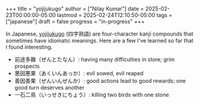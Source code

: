 +++
title = "yojijukugo"
author = ["Nilay Kumar"]
date = 2025-02-23T00:00:00-05:00
lastmod = 2025-02-24T12:10:50-05:00
tags = ["japanese"]
draft = false
progress = "in-progress"
+++

In Japanese, [yojijukugo](https://en.wikipedia.org/wiki/yojijukugo) (四字熟語) are four-character kanji compounds that
sometimes have idiomatic meanings. Here are a few I've learned so far that I
found interesting.

-   前途多難（ぜんとたなん）: having many difficulties in store; grim prospects
-   悪因悪果（あくいんあっか）: evil sowed, evil reaped
-   善因善果（ぜんいんぜんか）: good actions lead to good rewards; one good turn
    deserves another
-   一石二鳥（いっせきにちょう）: killing two birds with one stone
